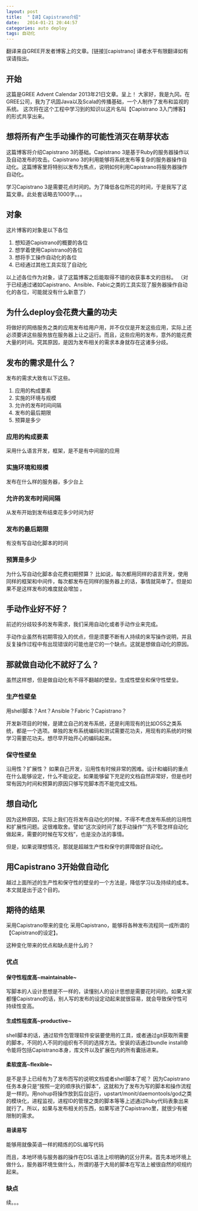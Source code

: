 ```yaml
---
layout: post
title:  "【译】Capistrano介绍"
date:   2014-01-21 20:44:57
categories: auto deploy
tags: 自动化
---
```

翻译来自GREE开发者博客上的文章。[链接][capistrano]
译者水平有限翻译如有误请指出。
<h2>开始</h2>

这篇是GREE Advent Calendar 2013年21日文章。呈上！
大家好，我是九冈。在GREE公司，我为了巩固Java以及Scala的传播基础，一个人制作了发布和监视的系统。
这次将在这个工程中学习到的知识以这片名叫【Capistrano 3入门博客】的形式共享出来。

<h2>想将所有产生手动操作的可能性消灭在萌芽状态</h2>

这篇博客将介绍Capistrano 3的基础。Capistrano 3是基于Ruby的服务器操作以及自动发布的攻击。Capistrano 3的利用能够将系统发布等复杂的服务器操作自动化。这篇博客里将特别以发布为焦点，说明如何利用Capistrano将服务器操作自动化。

学习Capistrano 3是需要花点时间的。为了降低各位所花的时间，于是我写了这篇文章。此处套话略去1000字。。。

<h2>对象</h2>

这片博客的对象是以下各位
1. 想知道Capistrano的概要的各位
2. 想学着使用Capistrano的各位
3. 想将手工操作自动化的各位
4. 已经通过其他工具实现了自动化

以上述各位作为对象，读了这篇博客之后能取得不错的收获事本文的目标。
（对于已经通过诸如Capistrano、Ansible、Fabic之类的工具实现了服务器操作自动化的各位，可能就没有什么新意了）

<h2>为什么deploy会花费大量的功夫</h2>

将做好的网络服务之类的应用发布给用户用，并不仅仅是开发这些应用，实际上还必须要讲这些服务放在服务器上让之运行。而且，这些应用的发布，意外的能花费大量的时间。究其原因，是因为发布相关的需求本身就存在这诸多分歧。

<h2>发布的需求是什么？</h2>
发布的需求大致有以下这些。

1. 应用的构成要素
2. 实施的环境与规模
3. 允许的发布时间间隔
4. 发布的最后期限
5. 预算是多少

<h3>应用的构成要素</h3>
采用什么语言开发，框架，是不是有中间层的应用

<h3>实施环境和规模</h3>
发布在什么样的服务器，多少台上

<h3>允许的发布时间间隔</h3>
从发布开始到发布结束花多少时间为好

<h3>发布的最后期限</h3>
有没有写自动化脚本的时间

<h3>预算是多少</h3>

为什么写自动化脚本会花费初期预算？
比如说，每次都用同样的语言开发，使用同样的框架和中间件，每次都发布在同样的服务器上的话，事情就简单了。但是如果不是这样发布的难度就会增加 。

<h2>手动作业好不好？</h2>

前述的分歧较多的发布需求，我们采用自动化或者手动作业来完成。

手动作业虽然有初期零投入的优点，但是须要不断有人持续的来写操作说明，并且反复操作过程中有出现错误的可能也是它的一个缺点。这就是想做自动化的原因。

<h2>那就做自动化不就好了么？</h2>
虽然这样想，但是做自动化有不得不翻越的壁垒。生成性壁垒和保守性壁垒。

<h3>生产性壁垒</h3>
用shell脚本？Ant？Ansible？Fabric？Capistrano？

开发新项目的时候，是建立自己的发布系统，还是利用现有的比如OSS之类系统，都是一个选项。单独的发布系统编码和测试需要花功夫，用现有的系统的时候学习需要花功夫。想尽早开始开心的编码起来。

<h3>保守性壁垒</h3>

沿用性？扩展性？
如果自己开发，沿用性有时候非常的困难。设计和编码的重点在什么能够设定，什么不能设定。如果能够留下充足的文档自然非常好，但是也时常有因为时间和预算的原因只够写完脚本而不能完成文档。

<h2>想自动化</h2>

因为这种原因，实际上我们在将发布自动化的时候，不得不考虑发布系统的沿用性和扩展性问题。这很难取舍。譬如“这次没时间了就手动操作”“先不管怎样自动化做起来，需要的时候在写文档”，也是没办法的事情。

但是，如果说理想情况，那就是超越生产性和保守的屏障做好自动化。

<h2>用Capistrano 3开始做自动化</h2>
越过上面所述的生产性和保守性的壁垒的一个方法是，降低学习以及持续的成本。本文就是出于这个目的。

<h2>期待的结果</h2>

采用Capistrano带来的变化
采用Capistrano，能够将各种发布流程同一成所谓的【Capistrano的设定】。

这种变化带来的优点和缺点是什么的？

<h3>优点</h3>

<h4>保守性程度高~maintainable~</h4>

写脚本的人设计思想是不一样的，读懂别人的设计思想是需要花时间的。如果大家都懂Capistrano的话，别人写的发布的设定动起来就很容易，就会导致保守性可持续性变高。

<h4>生成性程度高~productive~</h4>

shell脚本的话，通过软件包管理软件安装要使用的工具，或者通过git获取所需要的脚本，不同的人不同的组织有不同的选择方法。安装的话通过bundle install命令能将包括Capistrano本身，库文件以及扩展在内的所有囊括进来。

<h4>柔软度高~flexible~</h4>
是不是手上已经有为了发布而写的说明文档或者shell脚本了呢？
因为Capistrano任务本身只是“按照一定的顺序执行脚本”，这就和为了发布为写的脚本和操作流程是一样的。用nohup将操作放到后台运行，upstart/monit/daemontools/god之类的模块化，进程监视，进程ID的管理之类的脚本等等上述通过Ruby代码表象出来就行了。所以，如果与发布相关的东西，如果写进了Capistrano里，就很少有被限制的需求。

<h4>易读易写</h4>

能够用就像英语一样的精炼的DSL编写代码

而且，本地环境与服务器的操作在DSL语法上呗明确的区分开来。首先本地环境上做什么，服务器环境生做什么，所谓的基于大局的脚本在写法上被很自然的呗规约起来。

<h3>缺点</h3>


续。。。





[link]: http://labs.gree.jp/blog/2013/12/10084/
